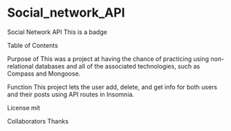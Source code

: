 # Social_network_API
Social Network API
This is a badge

Table of Contents

Purpose of
This was a project at having the chance of practicing using non-relational databases and all of the associated technologies, such as Compass and Mongoose.

Function
This project lets the user add, delete, and get info for both users and their posts using API routes in Insomnia.

License
mit

Collaborators
Thanks
